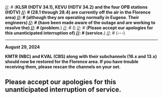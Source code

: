 [//]: # (---)
[//]: # (**December 28, 2021**)
[//]: # ()
[//]: # (**KLSR (HDTV 34.1), KEVU (HDTV 34.2) and the four OPB stations (HDTV)
[//]: # (28.1 through 28.4) are currently off the air in the Florence area)
[//]: # (although they are operating normally in Eugene.  Their engineers)
[//]: # (have been made aware of the outage and are working to resolve the)
[//]: # (problem.**)
[//]: # ()
[//]: # (**Please accept our apologies for this unanticipated interruption of)
[//]: # (service.**)
[//]: # (---)

---
**August 29, 2024**

**KMTR (NBC) and KVAL (CBS) along with their subchannels (16.x and
13.x) should now be restored for the Florence area.  If you have
trouble receiving them, please rescan the channels on your set.**

**Please accept our apologies for this unanticipated interruption of
service.**
---
